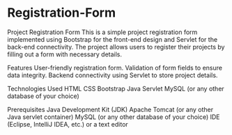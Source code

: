 # Registration-Form
Project Registration Form
This is a simple project registration form implemented using Bootstrap for the front-end design and Servlet for the back-end connectivity. The project allows users to register their projects by filling out a form with necessary details.

Features
User-friendly registration form.
Validation of form fields to ensure data integrity.
Backend connectivity using Servlet to store project details.

Technologies Used
HTML
CSS
Bootstrap
Java Servlet
MySQL (or any other database of your choice)

Prerequisites
Java Development Kit (JDK)
Apache Tomcat (or any other Java servlet container)
MySQL (or any other database of your choice)
IDE (Eclipse, IntelliJ IDEA, etc.) or a text editor


